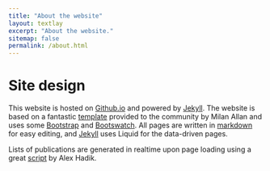```yaml
---
title: "About the website"
layout: textlay
excerpt: "About the website."
sitemap: false
permalink: /about.html
---
```


# Site design

This website is hosted on [Github.io](github.io) and powered by [Jekyll](https://jekyllrb.com). The website is based on a fantastic [template](https://github.com/mpa139/allanlab) provided to the community by Milan Allan and uses some [Bootstrap](http://www.getbootstrap.com) and [Bootswatch](http://www.bootswatch.com). All pages are written in [markdown](https://github.com/adam-p/markdown-here/wiki/Markdown-Cheatsheet) for easy editing, and [Jekyll](https://jekyllrb.com) uses Liquid for the data-driven pages.  

Lists of publications are generated in realtime upon page loading using a great [script](http://www.alexhadik.com/blog/2014/6/12/create-pubmed-citations-automatically-using-pubmed-api) by Alex Hadik.   
  
    
	



